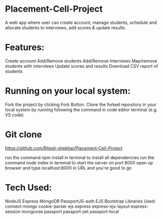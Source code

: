 # Placement-Cell-Project
A web app where user can create account, manage students, schedule and allocate students to interviews, add scores & update results.


# Features:
Create account
Add/Remove students
Add/Remove Interviews
Map/remove students with interviews
Update scores and results
Download CSV report of students
# Running on your local system:
Fork the project by clicking Fork Button.
Clone the forked repository in your local system by running following the command in code editor terminal (e.g. VS code)
# Git clone
https://github.com/Ritesh-shekhar/Placement-Cell-Project

run the command npm install in terminal to install all dependencies
run the command node index in terminal to start the server on port 8000
open up browser and type localhost:8000 in URL and you're good to go
# Tech Used:
NodeJS
Express
MongoDB
PassportJS-auth
EJS
Bootstrap
Libraries Used:
connect-mongo
cookie-parser
ejs
express
express-ejs-layout
express-session
mongoose
passport
passport-jwt
passport-local
